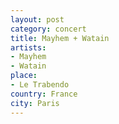 ```yaml
---
layout: post
category: concert
title: Mayhem + Watain
artists: 
- Mayhem
- Watain
place: 
- Le Trabendo
country: France
city: Paris
---
```


